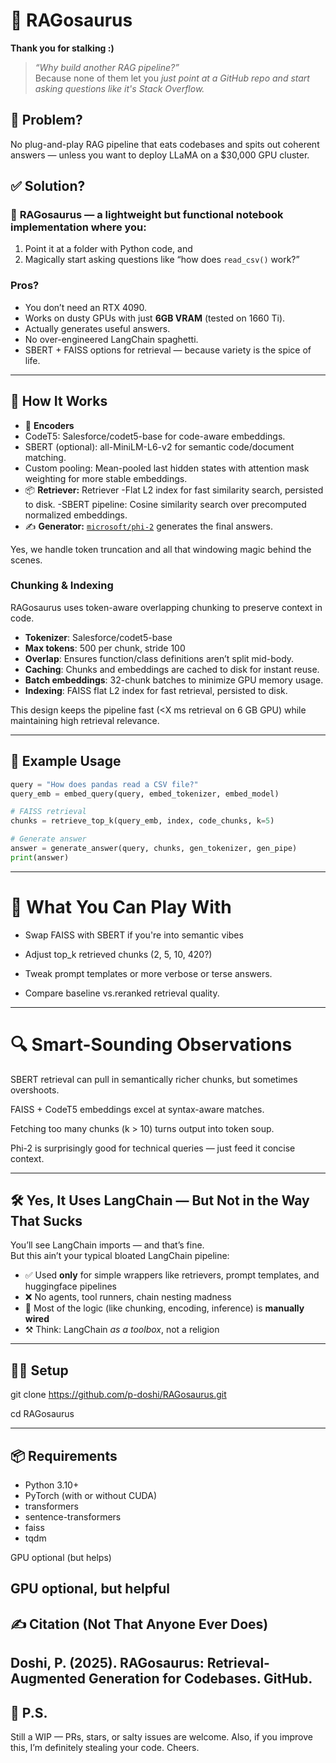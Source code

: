 # 🦖 RAGosaurus

**Thank you for stalking :)**

> _“Why build another RAG pipeline?”_  
> Because none of them let you *just point at a GitHub repo and start asking questions like it's Stack Overflow.*  

## 🚨 Problem?

No plug-and-play RAG pipeline that eats codebases and spits out coherent answers — unless you want to deploy LLaMA on a $30,000 GPU cluster.  

## ✅ Solution?

### 🦖 **RAGosaurus** — a lightweight but functional notebook implementation where you:
1. Point it at a folder with Python code, and  
2. Magically start asking questions like “how does `read_csv()` work?”  

### Pros?
- You don’t need an RTX 4090.  
- Works on dusty GPUs with just **6GB VRAM** (tested on 1660 Ti).  
- Actually generates useful answers.  
- No over-engineered LangChain spaghetti.
- SBERT + FAISS options for retrieval — because variety is the spice of life.

---

## 🔧 How It Works

- 🧠 **Encoders**
- CodeT5: Salesforce/codet5-base for code-aware embeddings.
- SBERT (optional): all-MiniLM-L6-v2 for semantic code/document matching.
- Custom pooling: Mean-pooled last hidden states with attention mask weighting for more stable embeddings.  
- 📦 **Retriever:** Retriever
  -Flat L2 index for fast similarity search, persisted to disk.
  -SBERT pipeline: Cosine similarity search over precomputed normalized embeddings.
- ✍️ **Generator:** [`microsoft/phi-2`](https://huggingface.co/microsoft/phi-2) generates the final answers.

Yes, we handle token truncation and all that windowing magic behind the scenes.

### Chunking & Indexing
RAGosaurus uses token-aware overlapping chunking to preserve context in code.
- **Tokenizer**: Salesforce/codet5-base
- **Max tokens**: 500 per chunk, stride 100
- **Overlap**: Ensures function/class definitions aren’t split mid-body.
- **Caching**: Chunks and embeddings are cached to disk for instant reuse.
- **Batch embeddings**: 32-chunk batches to minimize GPU memory usage.
- **Indexing**: FAISS flat L2 index for fast retrieval, persisted to disk.

This design keeps the pipeline fast (<X ms retrieval on 6 GB GPU) while maintaining high retrieval relevance.


---

## 🤖 Example Usage

```python
query = "How does pandas read a CSV file?"
query_emb = embed_query(query, embed_tokenizer, embed_model)

# FAISS retrieval
chunks = retrieve_top_k(query_emb, index, code_chunks, k=5)

# Generate answer
answer = generate_answer(query, chunks, gen_tokenizer, gen_pipe)
print(answer)

```

---

# 🧪 What You Can Play With
- Swap FAISS with SBERT if you're into semantic vibes

- Adjust top_k retrieved chunks (2, 5, 10, 420?)

- Tweak prompt templates or more verbose or terse answers.

- Compare baseline vs.reranked retrieval quality.

---

# 🔍 Smart-Sounding Observations
SBERT retrieval can pull in semantically richer chunks, but sometimes overshoots.

FAISS + CodeT5 embeddings excel at syntax-aware matches.

Fetching too many chunks (k > 10) turns output into token soup.

Phi-2 is surprisingly good for technical queries — just feed it concise context.

---

## 🛠️ Yes, It Uses LangChain — But Not in the Way That Sucks

You’ll see LangChain imports — and that’s fine.  
But this ain’t your typical bloated LangChain pipeline:

- ✅ Used **only** for simple wrappers like retrievers, prompt templates, and huggingface pipelines
- ❌ No agents, tool runners, chain nesting madness
- 🧠 Most of the logic (like chunking, encoding, inference) is **manually wired**
- ⚒️ Think: LangChain *as a toolbox*, not a religion
---

## 🧑‍💻 Setup

git clone https://github.com/p-doshi/RAGosaurus.git

cd RAGosaurus

---

## 📦 Requirements
- Python 3.10+
- PyTorch (with or without CUDA)
- transformers
- sentence-transformers
- faiss
- tqdm

GPU optional (but helps)



GPU optional, but helpful
---

## ✍️ Citation (Not That Anyone Ever Does)
Doshi, P. (2025). RAGosaurus: Retrieval-Augmented Generation for Codebases. GitHub.
---

## 🧃 P.S.
Still a WIP — PRs, stars, or salty issues are welcome.
Also, if you improve this, I’m definitely stealing your code. Cheers.
